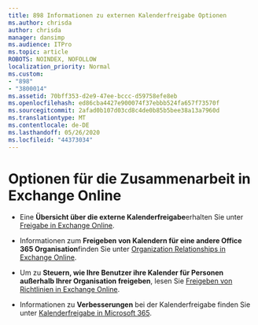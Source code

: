 ```yaml
---
title: 898 Informationen zu externen Kalenderfreigabe Optionen
ms.author: chrisda
author: chrisda
manager: dansimp
ms.audience: ITPro
ms.topic: article
ROBOTS: NOINDEX, NOFOLLOW
localization_priority: Normal
ms.custom:
- "898"
- "3800014"
ms.assetid: 70bff353-d2e9-47ee-bccc-d59758efe8eb
ms.openlocfilehash: ed86cba4427e900074f37ebbb524fa657f73570f
ms.sourcegitcommit: 2afad0b107d03cd8c4de0b85b5bee38a13a7960d
ms.translationtype: MT
ms.contentlocale: de-DE
ms.lasthandoff: 05/26/2020
ms.locfileid: "44373034"
---
```

# <a name="exchange-online-collaboration-options"></a>Optionen für die Zusammenarbeit in Exchange Online

- Eine **Übersicht über die externe Kalenderfreigabe**erhalten Sie unter [Freigabe in Exchange Online](https://technet.microsoft.com/library/jj916670%28v=exchg.150%29.aspx).

- Informationen zum **Freigeben von Kalendern für eine andere Office 365 Organisation**finden Sie unter [Organization Relationships in Exchange Online](https://technet.microsoft.com/library/jj916658%28v=exchg.150%29.aspx).

- Um zu **Steuern, wie Ihre Benutzer ihre Kalender für Personen außerhalb Ihrer Organisation freigeben**, lesen Sie [Freigeben von Richtlinien in Exchange Online](https://technet.microsoft.com/library/jj916673%28v=exchg.150%29.aspx).

- Informationen zu **Verbesserungen** bei der Kalenderfreigabe finden Sie unter [Kalenderfreigabe in Microsoft 365](https://support.office.com/article/calendar-sharing-in-microsoft-365-b576ecc3-0945-4d75-85f1-5efafb8a37b4).
